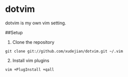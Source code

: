 dotvim
======

dotvim is my own vim setting.

##Setup

1. Clone the repository

  `git clone git://github.com/xudejian/dotvim.git ~/.vim`

2. Install vim plugins

  `vim +PlugInstall +qall`
